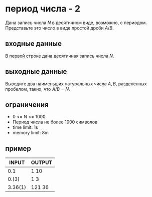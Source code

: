 # период числа - 2

Дана запись числа $N$ в десятичном виде, возможно, с периодом. Представьте это число в виде простой дроби $A / B$.

## входные данные

В первой строке дана десятичная запись числа $N$.

## выходные данные

Выведите два наименьших натуральных числа $A, B$, разделенных пробелом, таких, что $A / B = N$.

## ограничения

 * 0 <= N <= 1000
 * Период числа не более 1000 символов
 * time limit: 1s
 * memory limit: 8m

## пример

| INPUT | OUTPUT |
| ----- | ------ |
| 0.1 | 1 10 |
| 0.(3) | 1 3 |
| 3.36(1) | 121 36 |
